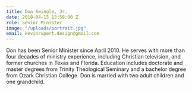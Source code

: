 ```yaml
---
title: Don Swingle, Jr.
date: 2018-04-15 13:58:00 Z
role: Senior Minister
image: "/uploads/portrait.jpg"
email: kevinrupert.design@gmail.com
---
```


Don has been Senior Minister since April 2010.  He serves with more than four decades of ministry experience, including Christian television, and former churches in Texas and Florida. Education includes doctorate and master degrees from Trinity Theological Seminary and a bachelor degree from Ozark Christian College. Don is married with two adult children and one grandchild.